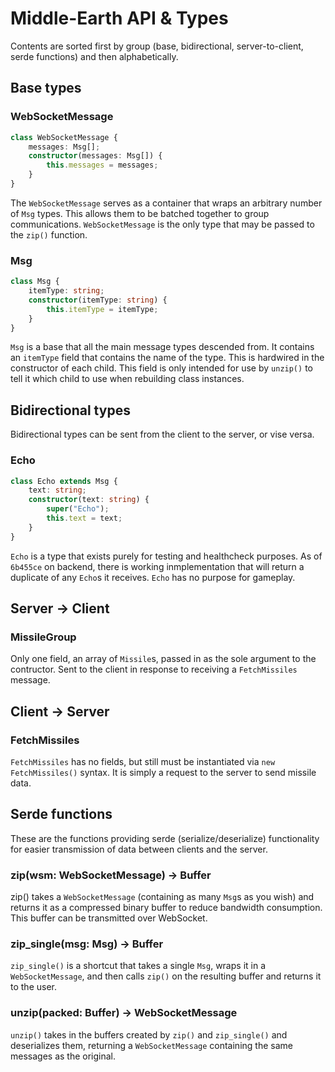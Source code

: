 # Middle-Earth API & Types
Contents are sorted first by group (base, bidirectional, server-to-client, serde functions) and then alphabetically.

## Base types

### WebSocketMessage

```ts
class WebSocketMessage {
    messages: Msg[];
    constructor(messages: Msg[]) {
        this.messages = messages;
    }
}
```
The `WebSocketMessage` serves as a container that wraps an arbitrary number of `Msg` types. This allows them to be batched together to group communications. `WebSocketMessage` is the only type that may be passed to the `zip()` function.

### Msg

```ts
class Msg {
    itemType: string;
    constructor(itemType: string) {
        this.itemType = itemType;
    }
}
```
`Msg` is a base that all the main message types descended from. It contains an `itemType` field that contains the name of the type. This is hardwired in the constructor of each child. This field is only intended for use by `unzip()` to tell it which child to use when rebuilding class instances.


## Bidirectional types
Bidirectional types can be sent from the client to the server, or vise versa.

### Echo 

```ts
class Echo extends Msg {
    text: string;
    constructor(text: string) {
        super("Echo");
        this.text = text;
    }
}
```
`Echo` is a type that exists purely for testing and healthcheck purposes. As of `6b455ce` on backend, there is working inmplementation that will return a duplicate of any `Echo`s it receives. `Echo` has no purpose for gameplay.

## Server -> Client

### MissileGroup

Only one field, an array of `Missile`s, passed in as the sole argument to the contructor. Sent to the client in response to receiving a `FetchMissiles` message.

## Client -> Server

### FetchMissiles

`FetchMissiles` has no fields, but still must be instantiated via `new FetchMissiles()` syntax. It is simply a request to the server to send missile data.


## Serde functions

These are the functions providing serde (serialize/deserialize) functionality for easier transmission of data between clients and the server.

### zip(wsm: WebSocketMessage) -> Buffer

zip() takes a `WebSocketMessage` (containing as many `Msg`s as you wish) and returns it as a compressed binary buffer to reduce bandwidth consumption. This buffer can be transmitted over WebSocket.

### zip_single(msg: Msg) -> Buffer

`zip_single()` is a shortcut that takes a single `Msg`, wraps it in a `WebSocketMessage`, and then calls `zip()` on the resulting buffer and returns it to the user.

### unzip(packed: Buffer) -> WebSocketMessage

`unzip()` takes in the buffers created by `zip()` and `zip_single()` and deserializes them, returning a `WebSocketMessage` containing the same messages as the original.

